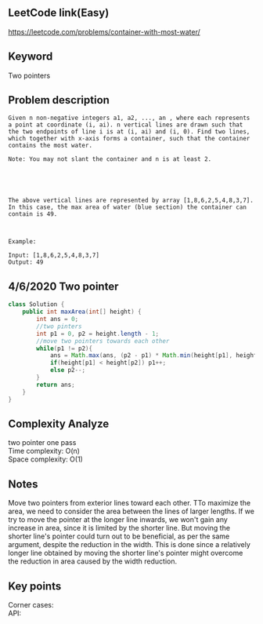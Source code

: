 ## LeetCode link(Easy)
https://leetcode.com/problems/container-with-most-water/

## Keyword
Two pointers

## Problem description
```
Given n non-negative integers a1, a2, ..., an , where each represents a point at coordinate (i, ai). n vertical lines are drawn such that the two endpoints of line i is at (i, ai) and (i, 0). Find two lines, which together with x-axis forms a container, such that the container contains the most water.

Note: You may not slant the container and n is at least 2.

 



The above vertical lines are represented by array [1,8,6,2,5,4,8,3,7]. In this case, the max area of water (blue section) the container can contain is 49.

 

Example:

Input: [1,8,6,2,5,4,8,3,7]
Output: 49
```
## 4/6/2020 Two pointer

```java
class Solution {
    public int maxArea(int[] height) {
        int ans = 0;
        //two pinters
        int p1 = 0, p2 = height.length - 1;
        //move two pointers towards each other
        while(p1 != p2){
            ans = Math.max(ans, (p2 - p1) * Math.min(height[p1], height[p2]));
            if(height[p1] < height[p2]) p1++;
            else p2--;
        }
        return ans;
    }
}
```

## Complexity Analyze
two pointer one pass\
Time complexity: O(n)\
Space complexity: O(1)

## Notes
Move two pointers from exterior lines toward each other. TTo maximize the area, we need to consider the area between the lines of larger lengths. If we try to move the pointer at the longer line inwards, we won't gain any increase in area, since it is limited by the shorter line. But moving the shorter line's pointer could turn out to be beneficial, as per the same argument, despite the reduction in the width. This is done since a relatively longer line obtained by moving the shorter line's pointer might overcome the reduction in area caused by the width reduction.

## Key points
Corner cases:\
API: 

